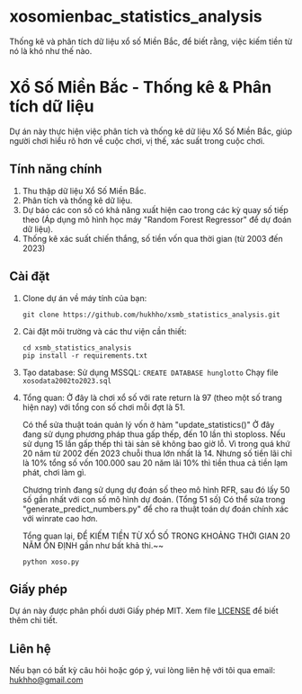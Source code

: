 # xosomienbac_statistics_analysis
Thống kê và phân tích dữ liệu xổ số Miền Bắc, để biết rằng, việc kiếm tiền từ nó là khó như thế nào.


# Xổ Số Miền Bắc - Thống kê & Phân tích dữ liệu

Dự án này thực hiện việc phân tích và thống kê dữ liệu Xổ Số Miền Bắc, giúp người chơi hiểu rõ hơn về cuộc chơi, vị thế, xác suất trong cuộc chơi.

## Tính năng chính

1. Thu thập dữ liệu Xổ Số Miền Bắc.
2. Phân tích và thống kê dữ liệu.
3. Dự báo các con số có khả năng xuất hiện cao trong các kỳ quay số tiếp theo (Áp dụng mô hình học máy "Random Forest Regressor" để dự đoán dữ liệu).
4. Thống kê xác suất chiến thắng, số tiền vốn qua thời gian (từ 2003 đến 2023)

## Cài đặt

1. Clone dự án về máy tính của bạn:
    ```
    git clone https://github.com/hukhho/xsmb_statistics_analysis.git
    ```
2. Cài đặt môi trường và các thư viện cần thiết:
    ```
    cd xsmb_statistics_analysis
    pip install -r requirements.txt
    ```
3. Tạo database: 
Sử dụng MSSQL: ```CREATE DATABASE hunglotto``` 
Chạy file ```xosodata2002to2023.sql```
3. Tổng quan:
    Ở đây là chơi xổ số với rate return là 97 (theo một số trang hiện nay) với tổng con số chơi mỗi đợt là 51.

    Có thể sửa thuật toán quản lý vốn ở hàm "update_statistics()"
    Ở đây đang sử dụng phương pháp thua gấp thếp, đến 10 lần thì stoploss. Nếu sử dụng 15 lần gấp thếp thì tài sản sẽ không bao giờ lỗ.
    Vì trong quá khứ 20 năm từ 2002 đến 2023 chuỗi thua lớn nhất là 14. Nhưng số tiền lãi chỉ là 10% tổng số vốn 100.000 sau 20 năm lãi 10% thì tiền thua cả tiền lạm phát, chơi làm gì.

    Chương trình đang sử dụng dự đoán số theo mô hình RFR, sau đó lấy 50 số gần nhất với con số mô hình dự đoán. (Tổng 51 số)
    Có thể sửa trong "generate_predict_numbers.py" để cho ra thuật toán dự đoán chính xác với winrate cao hơn.

    Tổng quan lại, ĐỂ KIẾM TIỀN TỪ XỔ SỐ TRONG KHOẢNG THỜI GIAN 20 NĂM ỔN ĐỊNH gần như bất khả thi.~~


    ```
    python xoso.py
    ```

## Giấy phép

Dự án này được phân phối dưới Giấy phép MIT. Xem file [LICENSE](./LICENSE) để biết thêm chi tiết.

## Liên hệ

Nếu bạn có bất kỳ câu hỏi hoặc góp ý, vui lòng liên hệ với tôi qua email: hukhho@gmail.com